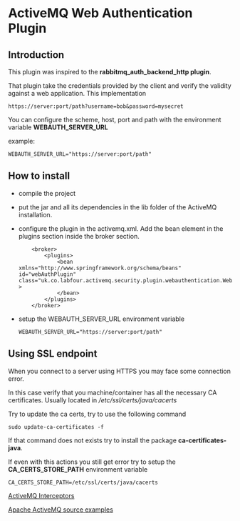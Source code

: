 # ActiveMQ Web Authentication Plugin

## Introduction

This plugin was inspired to the **rabbitmq_auth_backend_http plugin**.

That plugin take the credentials provided by the client and verify the validity against a web application.
This implementation 

```$xslt
https://server:port/path?username=bob&password=mysecret
```

You can configure the scheme, host, port and path with the environment variable **WEBAUTH_SERVER_URL**

example:
```$xslt
WEBAUTH_SERVER_URL="https://server:port/path"
```

## How to install

- compile the project

- put the jar and all its dependencies in the lib folder of the ActiveMQ installation.

- configure the plugin in the activemq.xml. Add the bean element in the plugins section inside the broker section.

    ```$xslt
        <broker> 
            <plugins>
                <bean xmlns="http://www.springframework.org/schema/beans" id="webAuthPlugin" class="uk.co.labfour.activemq.security.plugin.webauthentication.WebAuthPlugin" >
                </bean>
            </plugins>
        </broker>
    
    ```
- setup the WEBAUTH_SERVER_URL environment variable
    ```$xslt
    WEBAUTH_SERVER_URL="https://server:port/path"
    ```


## Using SSL endpoint

When you connect to a server using HTTPS you may face some connection error.

In this case verify that you machine/container has all the necessary CA certificates. Usually located in _/etc/ssl/certs/java/cacerts_

Try to update the ca certs, try to use the following command 


```$xslt
sudo update-ca-certificates -f
```

If that command does not exists try to install the package **ca-certificates-java**.

If even with this actions you still get error try to setup the **CA_CERTS_STORE_PATH** environment variable

```$xslt
CA_CERTS_STORE_PATH=/etc/ssl/certs/java/cacerts
```



[ActiveMQ Interceptors](http://activemq.apache.org/interceptors.html)

[Apache ActiveMQ source examples](http://svn.apache.org/repos/asf/activemq/trunk/activemq-broker/src/main/java/org/apache/activemq/)